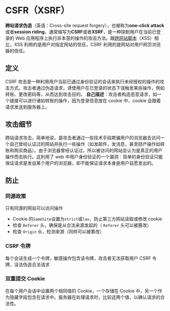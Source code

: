 # CSFR（XSRF）

**跨站请求伪造**（英语：Cross-site request forgery），也被称为**one-click attack**或者**session riding**，通常缩写为**CSRF**或者**XSRF**，是一种挟制用户在当前已登录的 Web 应用程序上执行非本意的操作的攻击方法。跟[跨网站脚本](https://zh.wikipedia.org/wiki/%E8%B7%A8%E7%B6%B2%E7%AB%99%E6%8C%87%E4%BB%A4%E7%A2%BC '跨网站脚本')（XSS）相比，XSS 利用的是用户对指定网站的信任，CSRF 利用的是网站对用户网页浏览器的信任。

## 定义

CSRF 攻击是一种利用用户当前已通过身份验证的会话来执行未经授权的操作的攻击方式。攻击者通过伪造请求，诱使用户在已登录的状态下误触发某些操作，例如转账、更改密码等，从而达到攻击目的。
**自己描述**：攻击者构造恶意请求，如一个链接可以进行诸如转账的操作，因为登录信息放在 cookie 中，cookie 会跟着请求发送到服务器上。

## 攻击细节

跨站请求攻击，简单地说，是攻击者通过一些技术手段欺骗用户的浏览器去访问一个自己曾经认证过的网站并执行一些操作（如发邮件，发消息，甚至财产操作如转账和购买商品）。由于浏览器曾经认证过，所以被访问的网站会认为是真正的用户操作而去执行。这利用了 web 中用户身份验证的一个漏洞：简单的身份验证只能保证请求是发自某个用户的浏览器，却不能保证请求本身是用户自愿发出的。

## 防止

### 同源政策

只有同源的网站可以访问操作

-   Cookie 的`SameSite`设置为`strict`或`lax`，防止第三方网站读取或修改 cookie
-   检查 `Referer` 头，确保是从合法来源发起的（ `Referer` 头可以被篡改）
-   检查 `Origin` 头，检测来源（同样可以被篡改）

### CSRF 令牌

每个会话生成一个令牌，敏感操作包含该令牌，攻击者无法获取用户 CSRF 令牌，没法伪造合法请求

### 双重提交 Cookie

在每个用户会话中设置两个相同值的 Cookie，一个存储在 Cookie 中，另一个作为隐藏字段包含在请求中。服务器在处理请求时，比较这两个值，以确认请求的合法性。
